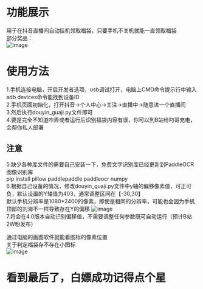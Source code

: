 # 功能展示
用于在抖音直播间自动挂机领取福袋，只要手机不关机就能一直领取福袋  
部分奖品：  
![image](https://github.com/user-attachments/assets/53873f4b-b5fa-47df-8340-52c08991af48)  
# 使用方法
1.手机连接电脑，开启开发者选项，usb调试打开，电脑上CMD命令提示行中输入adb devices命令能找到设备ID  
2.手机页面初始化，打开抖音->个人中心->关注->直播中->随意进一个直播间  
3.然后执行douyin_guaji.py文件即可  
4.要是完全不知道咋弄或者运行后识别福袋内容有误，你可以到B站给叼哥充电，会帮你私人部署
## 注意
5.缺少各种库文件的需要自己安装一下，免费文字识别库已经更新到PaddleOCR图像识别库  
pip install pillow paddlepaddle paddleocr numpy  
6.根据自己设备的情况，修改douyin_guaji.py文件中y轴的偏移像素值，可正可负，默认设置的Y轴值为403，通常调整区间在【-30,30】  
默认手机分辨率是1080*2400的像素，即使是相同的分辨率，可能也会因为手机顶部的刘海不一样导致存在Y的偏移 
![image](https://github.com/user-attachments/assets/e99dbd11-137b-407f-a37f-92a7b8235f90)  
7.将会在4.0版本自动识别偏移值，不需要调整任何参数既可自动运行（预计B站2W粉发布）  

通过电脑的画图软件就能看图标的像素位置   
关于判定福袋存不存在小图标  
![image](https://github.com/user-attachments/assets/f494242b-bd57-4969-bd95-eb4c77d8c39e)

# 看到最后了，白嫖成功记得点个星
